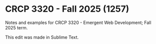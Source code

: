 # CRCP 3320 - Fall 2025 (1257)

Notes and examples for CRCP 3320 - Emergent Web Development; Fall 2025 term.

This edit was made in Sublime Text.
